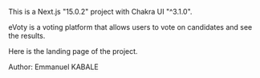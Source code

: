 This is a Next.js "15.0.2" project with Chakra UI "^3.1.0".

eVoty is a voting platform that allows users to vote on candidates and see the results.

Here is the landing page of the project.

Author: Emmanuel KABALE
